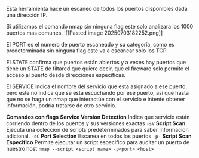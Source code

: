 Esta herramienta hace un escaneo de todos los puertos disponibles dada una dirección IP.

Si utilizamos el comando nmap sin ninguna flag este solo analizara los 1000 puertos mas comunes.
![[Pasted image 20250703182252.png]]

El PORT es el numero de puerto escaneado y su categoría, como es predeterminada sin ninguna flag este va a escanear solo los TCP.

El STATE confirma que puertos están abiertos y a veces hay puertos que tiene un STATE de filtared que quiere decir, que el fireware solo permite el acceso al puerto desde direcciones especificas. 

El SERVICE indica el nombre del servicio que esta asignado a ese puerto, pero este no indica que se esta escuchando por ese puerto, así que hasta que no se haga un nmap que interactúe con el servicio e intente obtener información, podría tratarse de otro servicio.

**Comandos con flags**
	**Service Version Detection**
		Indica que servicio están corriendo dentro de los puertos y sus versiones exactas
			`-sV`
	**Script Scan**
		Ejecuta una coleccion de scripts predeterminados para saber informacion adicional.
			`-sC`
	**Port Selection**
	Escanea en todos los puertos
		`-p-`
	**Script Scan Especifico**
		Permite ejecutar un script especifico para auditar un puerto de nuestro host
			`nmap --script <script name> -p<port> <host>`
		
